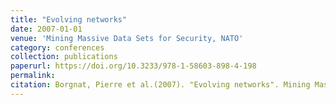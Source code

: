 ```yaml
---
title: "Evolving networks"
date: 2007-01-01
venue: 'Mining Massive Data Sets for Security, NATO'
category: conferences
collection: publications
paperurl: https://doi.org/10.3233/978-1-58603-898-4-198
permalink: 
citation: Borgnat, Pierre et al.(2007). "Evolving networks". Mining Massive Data Sets for Security, NATO.
---
```


